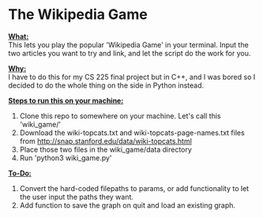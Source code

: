 # The Wikipedia Game
<b><u>What:</u></b><br>
This lets you play the popular 'Wikipedia Game' in your terminal. Input the two articles you want to try and link, and let the script do the work for you.

<b><u>Why:</u></b><br>
I have to do this for my CS 225 final project but in C++, and I was bored so I decided to do the whole thing on the side in Python instead.

<b><u>Steps to run this on your machine:</u></b><br>
1. Clone this repo to somewhere on your machine. Let's call this 'wiki_game/'
2. Download the wiki-topcats.txt and wiki-topcats-page-names.txt files from http://snap.stanford.edu/data/wiki-topcats.html
3. Place those two files in the wiki_game/data directory
4. Run 'python3 wiki_game.py'

<b><u>To-Do:</u></b><br>
1. Convert the hard-coded filepaths to params, or add functionality to let the user input the paths they want.
2. Add function to save the graph on quit and load an existing graph.
